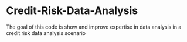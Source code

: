 # Credit-Risk-Data-Analysis
The goal of this code is show and improve expertise in data analysis in a credit risk data analysis scenario
